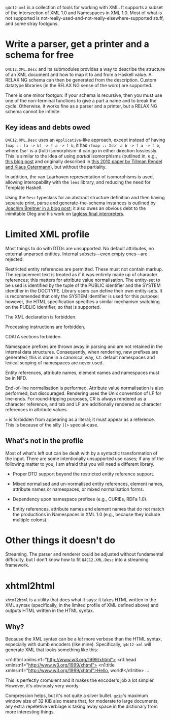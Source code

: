 `q4c12-xml` is a collection of tools for working with XML. It supports a subset of the intersection of XML 1.0 and Namespaces in XML 1.0. Most of what is not supported is not-really-used-and-not-really-elsewhere-supported stuff, and some stray footguns.

Write a parser, get a printer and a schema for free
===================================================

`Q4C12.XML.Desc` and its submodules provides a way to describe the structure of an XML document and how to map it to and from a Haskell value. A RELAX NG schema can then be generated from the description. Custom datatype libraries (in the RELAX NG sense of the word) are supported.

There is one minor footgun: if your schema is recursive, then you must use one of the non-terminal functions to give a part a name and to break the cycle. Otherwise, it works fine as a parser and a printer, but a RELAX NG schema cannot be infinite.

Key ideas and debts owed
------------------------

`Q4C12.XML.Desc` uses an `Applicative`-like approach, except instead of having `fmap :: (a -> b) -> f a -> f b`, it has `rfmap :: Iso' a b -> f a -> f b`, where `Iso'` is a (full) isomorphism: it can go in either direction losslessly. This is similar to the idea of using *partial* isomorphisms (outlined in, e.g., [this blog post](http://ponies.io/posts/2015-03-01-round-tripping-balls-json-1.html) and originally described in [this 2010 paper by Tillman Rendel and Klaus Ostermann](http://www.informatik.uni-marburg.de/~rendel/unparse/rendel10invertible.pdf)), but without the partiality.

In addition, the van Laarhoven representation of isomorphisms is used, allowing interopability with the `lens` library, and reducing the need for Template Haskell.

Using the `Desc` typeclass for an abstract structure definition and then having separate print, parse and generate-the-schema instances is outlined by [Joachim Breitner in a blog post](http://www.joachim-breitner.de/blog/710-Showcasing_Applicative); it also owes an obvious debt to the inimitable Oleg and his work on [tagless final interpreters](http://okmij.org/ftp/tagless-final/index.html).

Limited XML profile
===================

Most things to do with DTDs are unsupported. No default attributes, no external unparsed entities. Internal subsets—even empty ones—are rejected.

Restricted entity references are permitted. These must not contain markup. The replacement text is treated as if it was entirely made up of character references; this matters for attribute value normalisation. The entity-set to be used is identified by the tuple of the PUBLIC identifier and the SYSTEM identifier in the DOCTYPE. Library users can define their own entity-sets. It is recommended that only the SYSTEM identifier is used for this purpose; however, the HTML specification specifies a similar mechanism switching on the PUBLIC identifier, so that is supported.

The XML declaration is forbidden.

Processing instructions are forbidden.

CDATA sections forbidden.

Namespace prefixes are thrown away in parsing and are not retained in the internal data structures. Consequently, when rendering, new prefixes are generated; this is done in a canonical way, s.t. default namespaces and lexical scoping of namespaces are never used.

Entity references, attribute names, element names and namespaces must be in NFD.

End-of-line normalisation is performed. Attribute value normalisation is also performed, but discouraged. Rendering uses the Unix convention of LF for line-ends. For round-tripping purposes, CR is always rendered as a character reference, and tab and LF are additionally rendered as character references in attribute values.

`>` is forbidden from appearing as a literal; it must appear as a reference. This is because of the silly `]]>` special-case.

What's not in the profile
-------------------------

Most of what's left out can be dealt with by a syntactic transformation of the input. There are some intentionally unsupported use cases; if any of the following matter to you, I am afraid that you will need a different library.

* Proper DTD support beyond the restricted entity reference support.

* Mixed normalised and un-normalised entity references, element names, attribute names or namespaces, or mixed normalisation forms.

* Dependency upon namespace prefixes (e.g., CURIEs, RDFa 1.0).

* Entity references, attribute names and element names that do not match the productions in Namespaces in XML 1.0 (e.g., because they include multiple colons).

Other things it doesn't do
==========================

Streaming. The parser and renderer could be adjusted without fundamental difficulty, but I don't know how to fit `Q4C12.XML.Desc` into a streaming framework.

xhtml2html
==========

`xhtml2html` is a utility that does what it says: it takes HTML written in the XML syntax (specifically, in the limited profile of XML defined above) and outputs HTML written in the HTML syntax.

Why?
----

Because the XML syntax can be a *lot* more verbose than the HTML syntax, especially with dumb encoders (like mine). Specifically, `q4c12-xml` will generate XML that looks something like this:

  <n1:html xmlns:n1="http://www.w3.org/1999/xhtml">
    <n1:head xmlns:n1="http://www.w3.org/1999/xhtml">
      <n1:title xmlns:n1="http://www.w3.org/1999/xhtml">Hello, world!</n1:title>
  ...

This is perfectly cromulent and it makes the encoder's job a lot simpler. However, it's obviously very wordy.

Compression helps, but it's not quite a silver bullet. `gzip`'s maximum window size of 32 KiB also means that, for moderate to large documents, any extra repetetive verbiage is taking away space in the dictionary from more interesting things.
